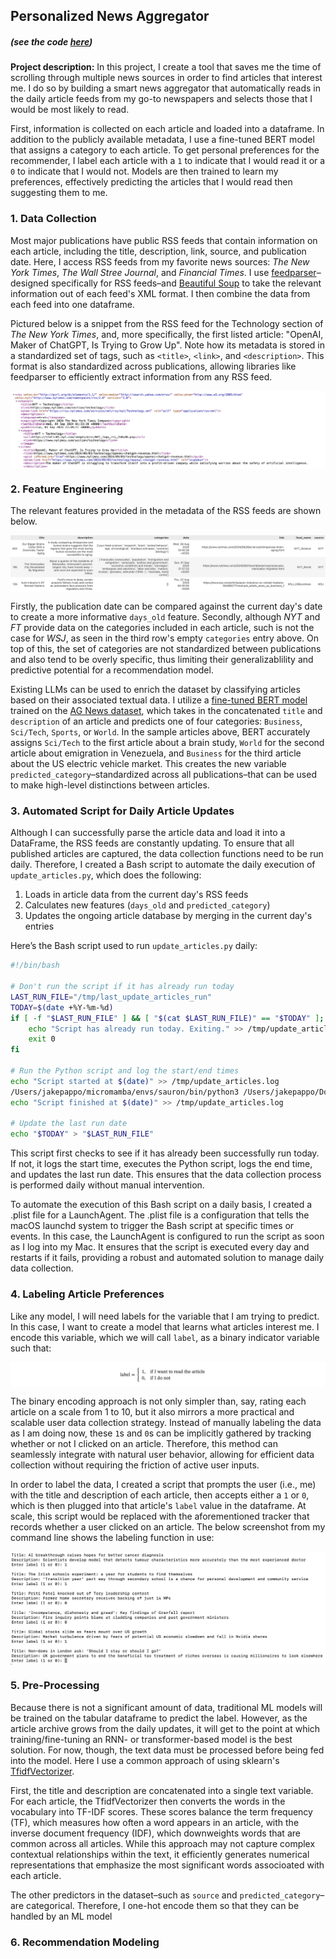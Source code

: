## Personalized News Aggregator
##### (see the code [here](/docs/news_agg.html))  
  
  
**Project description:** In this project, I create a tool that saves me the time of scrolling through multiple news sources in order to find articles that interest me. I do so by building a smart news aggregator that automatically reads in the daily article feeds from my go-to newspapers and selects those that I would be most likely to read.

First, information is collected on each article and loaded into a dataframe. In addition to the publicly available metadata, I use a fine-tuned BERT model that assigns a category to each article. To get personal preferences for the recommender, I label each article with a `1` to indicate that I would read it or a `0` to indicate that I would not. Models are then trained to learn my preferences, effectively predicting the articles that I would read then suggesting them to me.


### 1. Data Collection

Most major publications have public RSS feeds that contain information on each article, including the title, description, link, source, and  publication date. Here, I access RSS feeds from my favorite news sources: *The New York Times*, *The Wall Stree Journal*, and *Financial Times*. I use [feedparser](https://feedparser.readthedocs.io/en/latest/)–designed specifically for RSS feeds–and [Beautiful Soup](https://beautiful-soup-4.readthedocs.io/en/latest/) to take the relevant information out of each feed's XML format. I then combine the data from each feed into one dataframe.  

Pictured below is a snippet from the RSS feed for the Technology section of *The New York Times*, and, more specifically, the first listed article: "OpenAI, Maker of ChatGPT, Is Trying to Grow Up". Note how its metadata is stored in a standardized set of tags, such as `<title>`, `<link>`, and `<description>`. This format is also standardized across publications, allowing libraries like feedparser to efficiently extract information from any RSS feed.

<img src="images/nyt_rss.png" style="display: block; margin: 0 auto;"/>


### 2. Feature Engineering

The relevant features provided in the metadata of the RSS feeds are shown below.

<img src="images/sample_df.png" style="display: block; margin: 0 auto;"/>

Firstly, the publication date can be compared against the current day's date to create a more informative `days_old` feature. Secondly, although *NYT* and *FT* provide data on the categories included in each article, such is not the case for *WSJ*, as seen in the third row's empty `categories` entry above. On top of this, the set of categories are not standardized between publications and also tend to be overly specific, thus limiting their generalizablility and predictive potential for a recommendation model.  
  
Existing LLMs can be used to enrich the dataset by classifying articles based on their associated textual data. I utilize a [fine-tuned BERT model](https://huggingface.co/fabriceyhc/bert-base-uncased-ag_news) trained on the [AG News dataset](https://huggingface.co/datasets/fancyzhx/ag_news), which takes in the concatenated `title` and `description` of an article and predicts one of four categories: `Business`, `Sci/Tech`, `Sports`, or `World`. In the sample articles above, BERT accurately assigns `Sci/Tech` to the first article about a brain study, `World` for the second article about emigration in Venezuela, and `Business` for the third article about the US electric vehicle market. This creates the new variable `predicted_category`–standardized across all publications–that can be used to make high-level distinctions between articles.
  
  
### 3. Automated Script for Daily Article Updates

Although I can successfully parse the article data and load it into a DataFrame, the RSS feeds are constantly updating. To ensure that all published articles are captured, the data collection functions need to be run daily. Therefore, I created a Bash script to automate the daily execution of `update_articles.py`, which does the following:  
   1) Loads in article data from the current day's RSS feeds  
   2) Calculates new features (`days_old` and `predicted_category`)  
   3) Updates the ongoing article database by merging in the current day's entries 

Here’s the Bash script used to run `update_articles.py` daily:
```bash
#!/bin/bash

# Don't run the script if it has already run today
LAST_RUN_FILE="/tmp/last_update_articles_run"
TODAY=$(date +%Y-%m-%d)
if [ -f "$LAST_RUN_FILE" ] && [ "$(cat $LAST_RUN_FILE)" == "$TODAY" ]; then
    echo "Script has already run today. Exiting." >> /tmp/update_articles.log
    exit 0
fi

# Run the Python script and log the start/end times
echo "Script started at $(date)" >> /tmp/update_articles.log
/Users/jakepappo/micromamba/envs/sauron/bin/python3 /Users/jakepappo/Documents/Stuff/Projects/news_agg/update_articles.py >> /tmp/update_articles.log 2>&1
echo "Script finished at $(date)" >> /tmp/update_articles.log

# Update the last run date
echo "$TODAY" > "$LAST_RUN_FILE"
```

This script first checks to see if it has already been successfully run today. If not, it logs the start time, executes the Python script, logs the end time, and updates the last run date. This ensures that the data collection process is performed daily without manual intervention.  

To automate the execution of this Bash script on a daily basis, I created a .plist file for a LaunchAgent. The .plist file is a configuration that tells the macOS launchd system to trigger the Bash script at specific times or events. In this case, the LaunchAgent is configured to run the script as soon as I log into my Mac. It ensures that the script is executed every day and restarts if it fails, providing a robust and automated solution to manage daily data collection.


### 4. Labeling Article Preferences

Like any model, I will need labels for the variable that I am trying to predict. In this case, I want to create a model that learns what articles interest me. I encode this variable, which we will call `label`, as a binary indicator variable such that:

<img src="images/label_piecewise.png" style="display: block; margin: 0 auto;"/>

The binary encoding approach is not only simpler than, say, rating each article on a scale from 1 to 10, but it also mirrors a more practical and scalable user data collection strategy. Instead of manually labeling the data as I am doing now, these `1`s and `0`s can be implicitly gathered by tracking whether or not I clicked on an article. Therefore, this method can seamlessly integrate with natural user behavior, allowing for efficient data collection without requiring the friction of active user inputs.

In order to label the data, I created a script that prompts the user (i.e., me) with the title and description of each article, then accepts either a `1` or `0`, which is then plugged into that article's `label` value in the dataframe. At scale, this script would be replaced with the aforementioned tracker that records whether a user clicked on an article. The below screenshot from my command line shows the labeling function in use:  

<img src="images/labeling_cli.png" style="display: block; margin: 0 auto;"/>


### 5. Pre-Processing

Because there is not a significant amount of data, traditional ML models will be trained on the tabular dataframe to predict the label. However, as the article archive grows from the daily updates, it will get to the point at which training/fine-tuning an RNN- or transformer-based model is the best solution. For now, though, the text data must be processed before being fed into the model. Here I use a common approach of using sklearn's [TfidfVectorizer](https://scikit-learn.org/stable/modules/generated/sklearn.feature_extraction.text.TfidfVectorizer.html).
  
First, the title and description are concatenated into a single text variable. For each article, the TfidfVectorizer then converts the words in the vocabulary into TF-IDF scores. These scores balance the term frequency (TF), which measures how often a word appears in an article, with the inverse document frequency (IDF), which downweights words that are common across all articles. While this approach may not capture complex contextual relationships within the text, it efficiently generates numerical representations that emphasize the most significant words associoated with each article.

The other predictors in the dataset–such as `source` and `predicted_category`–are categorical. Therefore, I one-hot encode them so that they can be handled by an ML model


### 6. Recommendation Modeling

